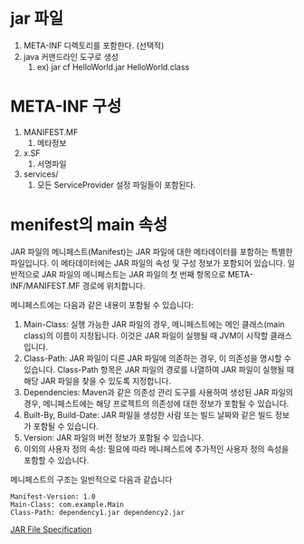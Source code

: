 # jar 파일
1. META-INF 디렉토리를 포함한다. (선택적)
1. java 커맨드라인 도구로 생성
    1. ex) jar cf HelloWorld.jar HelloWorld.class

# META-INF 구성
1. MANIFEST.MF
    1. 메타정보
1. x.SF
    1. 서명파일
1. services/
    1. 모든 ServiceProvider 설정 파일들이 포함된다.

# menifest의 main 속성

JAR 파일의 메니페스트(Manifest)는 JAR 파일에 대한 메타데이터를 포함하는 특별한 파일입니다. 
이 메타데이터에는 JAR 파일의 속성 및 구성 정보가 포함되어 있습니다. 
일반적으로 JAR 파일의 메니페스트는 JAR 파일의 첫 번째 항목으로 META-INF/MANIFEST.MF 경로에 위치합니다.
  
메니페스트에는 다음과 같은 내용이 포함될 수 있습니다:
  
1. Main-Class: 실행 가능한 JAR 파일의 경우, 메니페스트에는 메인 클래스(main class)의 이름이 지정됩니다. 이것은 JAR 파일이 실행될 때 JVM이 시작할 클래스입니다.
1. Class-Path: JAR 파일이 다른 JAR 파일에 의존하는 경우, 이 의존성을 명시할 수 있습니다. Class-Path 항목은 JAR 파일의 경로를 나열하여 JAR 파일이 실행될 때 해당 JAR 파일을 찾을 수 있도록 지정합니다.
1. Dependencies: Maven과 같은 의존성 관리 도구를 사용하여 생성된 JAR 파일의 경우, 메니페스트에는 해당 프로젝트의 의존성에 대한 정보가 포함될 수 있습니다.
1. Built-By, Build-Date: JAR 파일을 생성한 사람 또는 빌드 날짜와 같은 빌드 정보가 포함될 수 있습니다.
1. Version: JAR 파일의 버전 정보가 포함될 수 있습니다.
1. 이외의 사용자 정의 속성: 필요에 따라 메니페스트에 추가적인 사용자 정의 속성을 포함할 수 있습니다.

메니페스트의 구조는 일반적으로 다음과 같습니다

```
Manifest-Version: 1.0
Main-Class: com.example.Main
Class-Path: dependency1.jar dependency2.jar
``` 

[JAR File Specification](https://docs.oracle.com/javase/8/docs/technotes/guides/jar/jar.html#Service%20Provider)

